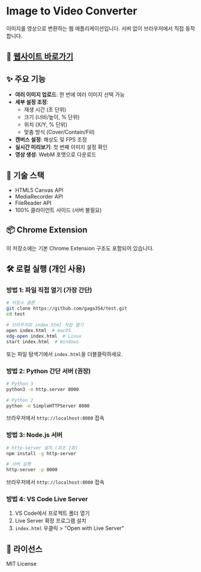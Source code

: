 # Image to Video Converter

이미지를 영상으로 변환하는 웹 애플리케이션입니다. 서버 없이 브라우저에서 직접 동작합니다.

## 🚀 [웹사이트 바로가기](https://gaga354.github.io/test/)

## ✨ 주요 기능

- **여러 이미지 업로드**: 한 번에 여러 이미지 선택 가능
- **세부 설정 조정**:
  - 재생 시간 (초 단위)
  - 크기 (너비/높이, % 단위)
  - 위치 (X/Y, % 단위)
  - 맞춤 방식 (Cover/Contain/Fill)
- **캔버스 설정**: 해상도 및 FPS 조정
- **실시간 미리보기**: 첫 번째 이미지 설정 확인
- **영상 생성**: WebM 포맷으로 다운로드

## 🔧 기술 스택

- HTML5 Canvas API
- MediaRecorder API
- FileReader API
- 100% 클라이언트 사이드 (서버 불필요)

## 📦 Chrome Extension

이 저장소에는 기본 Chrome Extension 구조도 포함되어 있습니다.

## 🛠️ 로컬 실행 (개인 사용)

### 방법 1: 파일 직접 열기 (가장 간단)
```bash
# 저장소 클론
git clone https://github.com/gaga354/test.git
cd test

# 브라우저로 index.html 직접 열기
open index.html  # macOS
xdg-open index.html  # Linux
start index.html  # Windows
```
또는 파일 탐색기에서 `index.html`을 더블클릭하세요.

### 방법 2: Python 간단 서버 (권장)
```bash
# Python 3
python3 -m http.server 8000

# Python 2
python -m SimpleHTTPServer 8000
```
브라우저에서 `http://localhost:8000` 접속

### 방법 3: Node.js 서버
```bash
# http-server 설치 (최초 1회)
npm install -g http-server

# 서버 실행
http-server -p 8000
```
브라우저에서 `http://localhost:8000` 접속

### 방법 4: VS Code Live Server
1. VS Code에서 프로젝트 폴더 열기
2. Live Server 확장 프로그램 설치
3. `index.html` 우클릭 > "Open with Live Server"

## 📝 라이선스

MIT License
